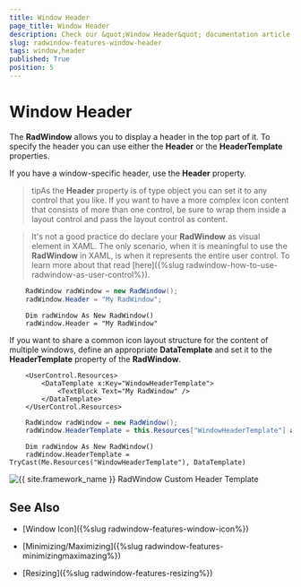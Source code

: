 ```yaml
---
title: Window Header
page_title: Window Header
description: Check our &quot;Window Header&quot; documentation article for the RadWindow {{ site.framework_name }} control.
slug: radwindow-features-window-header
tags: window,header
published: True
position: 5
---
```


# Window Header

The __RadWindow__ allows you to display a header in the top part of it. To specify the header you can use either the __Header__ or the __HeaderTemplate__ properties.

If you have a window-specific header, use the __Header__ property.

>tipAs the __Header__ property is of type object you can set it to any control that you like. If you want to have a more complex icon content that consists of more than one control, be sure to wrap them inside a layout control and pass the layout control as content.

>It's not a good practice do declare your __RadWindow__ as visual element in XAML. The only scenario, when it is meaningful to use the __RadWindow__ in XAML, is when it represents the entire user control. To learn more about that read [here]({%slug radwindow-how-to-use-radwindow-as-user-control%}).



```C#
	RadWindow radWindow = new RadWindow();
	radWindow.Header = "My RadWindow";
```
```VB.NET
	Dim radWindow As New RadWindow()
	radWindow.Header = "My RadWindow"
```

If you want to share a common icon layout structure for the content of multiple windows, define an appropriate __DataTemplate__ and set it to the __HeaderTemplate__ property of the __RadWindow__.



```XAML
	<UserControl.Resources>
	    <DataTemplate x:Key="WindowHeaderTemplate">
	        <TextBlock Text="My RadWindow" />
	    </DataTemplate>
	</UserControl.Resources>
```



```C#
	RadWindow radWindow = new RadWindow();
	radWindow.HeaderTemplate = this.Resources["WindowHeaderTemplate"] as DataTemplate;
```
```VB.NET
	Dim radWindow As New RadWindow()
	radWindow.HeaderTemplate = TryCast(Me.Resources("WindowHeaderTemplate"), DataTemplate)
```

![{{ site.framework_name }} RadWindow Custom Header Template](images/RadWindow_Features_Window_Header_01.png)

## See Also

 * [Window Icon]({%slug radwindow-features-window-icon%})

 * [Minimizing/Maximizing]({%slug radwindow-features-minimizingmaximazing%})

 * [Resizing]({%slug radwindow-features-resizing%})
